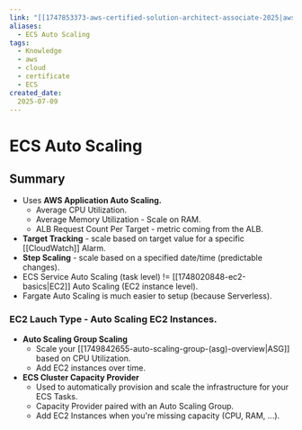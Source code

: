 ```yaml
---
link: "[[1747853373-aws-certified-solution-architect-associate-2025|aws Certified Solution Architect Associate 2025]]"
aliases: 
  - ECS Auto Scaling
tags:
  - Knowledge
  - aws
  - cloud
  - certificate
  - ECS
created_date:
  2025-07-09
---
```

# ECS Auto Scaling
## Summary
- Uses **AWS Application Auto Scaling.**
  - Average CPU Utilization.
  - Average Memory Utilization - Scale on RAM.
  - ALB Request Count Per Target - metric coming from the ALB.
- **Target Tracking** - scale based on target value for a specific [[CloudWatch]] Alarm.
- **Step Scaling** - scale based on a specified date/time (predictable changes).
- ECS Service Auto Scaling (task level) != [[1748020848-ec2-basics|EC2]] Auto Scaling (EC2 instance level).
- Fargate Auto Scaling is much easier to setup (because Serverless).

### EC2 Lauch Type - Auto Scaling EC2 Instances.
- **Auto Scaling Group Scaling**
  - Scale your [[1749842655-auto-scaling-group-(asg)-overview|ASG]] based on CPU Utilization.
  - Add EC2 instances over time.
- **ECS Cluster Capacity Provider**
  - Used to automatically provision and scale the infrastructure for your ECS Tasks.
  - Capacity Provider paired with an Auto Scaling Group.
  - Add EC2 Instances when you're missing capacity (CPU, RAM, ...).

